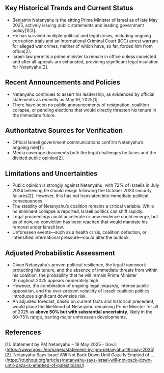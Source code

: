 ## Key Historical Trends and Current Status

- Benjamin Netanyahu is the sitting Prime Minister of Israel as of late May 2025, actively issuing public statements and leading government policy[1][2].
- He has survived multiple political and legal crises, including ongoing corruption trials and an International Criminal Court (ICC) arrest warrant for alleged war crimes, neither of which have, so far, forced him from office[2].
- Israeli law permits a prime minister to remain in office unless convicted and after all appeals are exhausted, providing significant legal insulation for Netanyahu[2].

## Recent Announcements and Policies

- Netanyahu continues to assert his leadership, as evidenced by official statements as recently as May 19, 2025[1].
- There have been no public announcements of resignation, coalition collapse, or pending elections that would directly threaten his tenure in the immediate future.

## Authoritative Sources for Verification

- Official Israeli government communications confirm Netanyahu’s ongoing role[1].
- Media coverage documents both the legal challenges he faces and the divided public opinion[2].

## Limitations and Uncertainties

- Public opinion is strongly against Netanyahu, with 72% of Israelis in July 2024 believing he should resign following the October 2023 security failures[2]. However, this has not translated into immediate political consequences.
- The stability of Netanyahu’s coalition remains a critical variable. While no imminent collapse is reported, Israeli politics can shift rapidly.
- Legal proceedings could accelerate or new evidence could emerge, but as of now, no conviction has been reached that would mandate his removal under Israeli law.
- Unforeseen events—such as a health crisis, coalition defection, or intensified international pressure—could alter the outlook.

## Adjusted Probabilistic Assessment

- Given Netanyahu’s proven political resilience, the legal framework protecting his tenure, and the absence of immediate threats from within his coalition, the probability that he will remain Prime Minister throughout 2025 appears moderately high.
- However, the combination of ongoing legal jeopardy, intense public opposition, and the ever-present volatility of Israeli coalition politics introduces significant downside risk.
- An adjusted forecast, based on current facts and historical precedent, would place the likelihood of Netanyahu remaining Prime Minister for all of 2025 as **above 50% but with substantial uncertainty**, likely in the 60–75% range, barring major unforeseen developments.

## References

[1]. Statement by PM Netanyahu – 19 May 2025 - Gov.il (https://www.gov.il/en/pages/statement-by-pm-netanyahu-19-may-2025)  
[2]. Netanyahu Says Israel Will Not Back Down Until Gaza Is Emptied of ... (https://truthout.org/articles/netanyahu-says-israel-will-not-back-down-until-gaza-is-emptied-of-palestinians/)